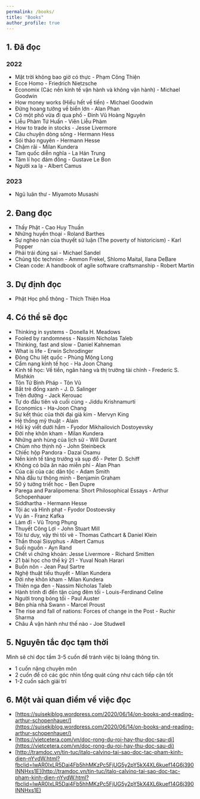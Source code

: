 ```yaml
---
permalink: /books/
title: "Books"
author_profile: true
---
```


## 1. Đã đọc
### 2022
- Mặt trời không bao giờ có thực - Phạm Công Thiện
- Ecce Homo - Friedrich Nietzsche
- Economix (Các nền kinh tế vận hành và không vận hành) - Michael Goodwin
- How money works (Hiểu hết về tiền) - Michael Goodwin
- Đừng hoang tưởng về biển lớn - Alan Phan
- Có một phố vừa đi qua phố - Đinh Vũ Hoàng Nguyên
- Liễu Phàm Tứ Huấn - Viên Liễu Phàm
- How to trade in stocks - Jesse Livermore
- Câu chuyện dòng sông - Hermann Hess
- Sói thảo nguyên - Hermann Hesse
- Chậm rãi - Milan Kundera
- Tam quốc diễn nghĩa - La Hán Trung
- Tâm lí học đám đông - Gustave Le Bon
- Người xa lạ - Albert Camus
### 2023
- Ngũ luân thư - Miyamoto Musashi
## 2. Đang đọc
- Thấy Phật - Cao Huy Thuần
- Những huyền thoại -  Roland Barthes
- Sự nghèo nàn của thuyết sử luận (The poverty of historicism) - Karl Popper
- Phải trái đúng sai - Michael Sandel
- Chủng tộc technion - Ammon Frekel, Shlomo Maital, Ilana DeBare
- Clean code: A handbook of agile software craftsmanship - Robert Martin
## 3. Dự định đọc
- Phật Học phổ thông - Thích Thiện Hoa
## 4. Có thể sẽ đọc
- Thinking in systems - Donella H. Meadows
- Fooled by randomness - Nassim Nicholas Taleb
- Thinking, fast and slow - Daniel Kahneman
- What is life - Erwin Schrodinger
- Đông Chu liệt quốc - Phùng Mộng Long
- Cẩm nang kinh tế học - Ha Joon Chang
- Kinh tế học: Về tiền, ngân hàng và thị trường tài chính - Frederic S. Mishkin
- Tôn Tử Binh Pháp - Tôn Vũ
- Bắt trẻ đồng xanh - J. D. Salinger
- Trên đường - Jack Kerouac
- Tự do đầu tiên và cuối cùng - Jiddu Krishnamurti 
- Economics - Ha-Joon Chang
- Sự kết thúc của thời đại giả kim - Mervyn King
- Hệ thống mỹ thuật - Alain
- Hồi ký viết dưới hầm - Fyodor Mikhailovich Dostoyevsky
- Đời nhẹ khôn kham - Milan Kundera
- Những anh hùng của lịch sử - Will Durant
- Chùm nho thịnh nộ - John Steinbeck
- Chiếc hộp Pandora - Dazai Osamu
- Nền kinh tế tăng trưởng và sụp đổ - Peter D. Schiff
- Không có bữa ăn nào miễn phí - Alan Phan
- Của cải của các dân tộc - Adam Smith
- Nhà đầu tư thông minh - Benjamin Graham
- 50 ý tưởng triết học - Ben Dupre
- Parega and Paralipomena: Short Philosophical Essays - Arthur Schopenhauer
- Siddhartha - Hermann Hesse
- Tội ác và Hình phạt - Fyodor Dostoevsky
- Vụ án - Franz Kafka
- Làm đĩ - Vũ Trọng Phụng
- Thuyết Công Lợi - John Stuart Mill
- Tôi tư duy, vậy thì tôi vẽ - Thomas Cathcart & Daniel Klein
- Thần thoại Sisyphus - Albert Camus
- Suối nguồn - Ayn Rand
- Chết vì chứng khoán: Jesse Livermore - Richard Smitten
- 21 bài học cho thế kỷ 21 - Yuval Noah Harari 
- Buồn nôn - Jean Paul Sartre
- Nghệ thuật tiểu thuyết - Milan Kundera
- Đời nhẹ khôn kham - Milan Kundera
- Thiên nga đen - Nassim Nicholas Taleb
- Hành trình đi đến tận cùng đêm tối - Louis-Ferdinand Celine 
- Người trong bóng tối - Paul Auster
- Bên phía nhà Swann - Marcel Proust
- The rise and fall of nations: Forces of change in the Post - Ruchir Sharma
- Châu Á vận hành như thế nào - Joe Studwell
## 5. Nguyên tắc đọc tạm thời
Mình sẽ chỉ đọc tầm 3-5 cuốn để tránh việc bị loãng thông tin.
- 1 cuốn nặng chuyên môn 
- 2 cuốn để có các góc nhìn tổng quát cũng như cách tiếp cận tốt
- 1-2 cuốn sách giải trí
## 6. Một vài quan điểm về việc đọc
- [https://suisekiblog.wordpress.com/2020/06/14/on-books-and-reading-arthur-schopenhauer/](https://suisekiblog.wordpress.com/2020/06/14/on-books-and-reading-arthur-schopenhauer/)
- [https://vietcetera.com/vn/doc-rong-du-roi-hay-thu-doc-sau-di](https://vietcetera.com/vn/doc-rong-du-roi-hay-thu-doc-sau-di)
- [http://tramdoc.vn/tin-tuc/italo-calvino-tai-sao-doc-tac-pham-kinh-dien-nYvdW.html?fbclid=IwAR0IxLR5Dai4Fb5hhMKzPc5FjUG5y2pY5kX4XL6kuef14G6j390INNHxs1E](http://tramdoc.vn/tin-tuc/italo-calvino-tai-sao-doc-tac-pham-kinh-dien-nYvdW.html?fbclid=IwAR0IxLR5Dai4Fb5hhMKzPc5FjUG5y2pY5kX4XL6kuef14G6j390INNHxs1E)